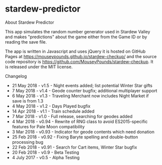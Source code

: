 # stardew-predictor

About Stardew Predictor

This app simulates the random number generator used in Stardew Valley and makes "predictions" about the game either from the Game ID or by reading the save file.

The app is written in Javascript and uses jQuery it is hosted on GitHub Pages at https://mouseypounds.github.io/stardew-checkup/ and the source code repository is https://github.com/MouseyPounds/stardew-checkup. It is released under the MIT license.

Changelog
* 21 May  2018 - v1.5  - Night events added; list potential Winter Star gifts
*  7 May  2018 - v1.4  - Geode counter bugfix; additional multiplayer support
*  6 May  2018 - v1.3  - Traveling Merchant now includes Night Market if save is from 1.3
*  4 May  2018 - v1.2  - Days Played bugfix
* 14 Apr  2018 - v1.1  - Train schedule added
*  7 Mar  2018 - v1.0  - Full release, searching for geodes added
*  4 Mar  2018 - v0.94 - Rewrite of RNG class to avoid ES2015-specific features for Pale Moon compatibility
*  3 Mar  2018 - v0.93 - Indicator for geode contents which need donation
* 25 Feb  2018 - v0.92 - Fixing Baryte spelling and double-button processing bug
* 22 Feb  2018 - v0.91 - Search for Cart items, Winter Star bugfix
* 20 Feb  2018 - v0.9  - Beta Testing
*  4 July 2017 - v0.5  - Alpha Testing